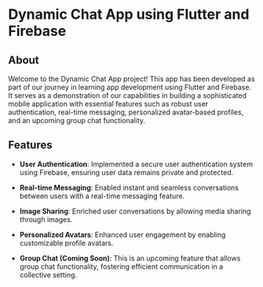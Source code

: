 # Dynamic Chat App using Flutter and Firebase

## About

Welcome to the Dynamic Chat App project! This app has been developed as part of our journey in learning app development using Flutter and Firebase. It serves as a demonstration of our capabilities in building a sophisticated mobile application with essential features such as robust user authentication, real-time messaging, personalized avatar-based profiles, and an upcoming group chat functionality.

## Features

- **User Authentication**: Implemented a secure user authentication system using Firebase, ensuring user data remains private and protected.

- **Real-time Messaging**: Enabled instant and seamless conversations between users with a real-time messaging feature.

- **Image Sharing**: Enriched user conversations by allowing media sharing through images.

- **Personalized Avatars**: Enhanced user engagement by enabling customizable profile avatars.

- **Group Chat (Coming Soon)**: This is an upcoming feature that allows group chat functionality, fostering efficient communication in a collective setting.
